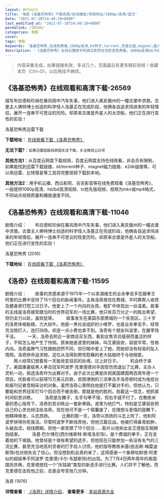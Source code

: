 ```yaml
---
layout: default
title: '电影《洛基恐怖秀》下载资源/在线播放/视频地址/1080p/高清/蓝光'
date: "2021-07-10T14:40:10+0800"
last_modified_at: "2021-07-10T14:40:10+0800"
permalink: /26569/
categories: 电影
cover:
tags: 电影
keywords: '洛基恐怖秀,在线免费看,1080p高清,bt种子,torrent,百度云盘,magnet,磁力链,迅雷下载资源'
description: '《洛基恐怖秀》在线云播放手机西瓜影院吉吉影音免费看，1080p高清bd/hd未删减完整版和tc抢先枪版，mkv/mp4格式，附带bt/torrent种子、magnet/磁力链、百度云盘、网盘资源迅雷下载链接'
---
```


>内容采集生成，如果链接失效，多试几个，页面最后有更多精彩视频！收藏本页（Ctrl+D)，以后再找不麻烦。


## 《洛基恐怖秀》在线观看和高清下载-26569

描写布拉德和珍纳在暴风雨中汽车失事，他们进入奥亥俄州的一幢古堡中求救。古堡主人佛特博士创造的科学怪人洛基正在完成阶段，他俩各自追求闯进来的年轻情侣，展开一连串不可思议的历险。却原来古堡是外星人的太空船，他们正在进行变性的实验！


洛基恐怖秀迅雷下载

**下载地址**： [在线观看下载 《洛基恐怖秀》](https://www.993dy.com//vod-detail-id-21655.html) 


**无法下载?**：`如果迅雷因版权原因无法下载，关注微信公众号 `

**其他方法1**：从百度云网盘下载视频，百度云网盘支持在线观看，非会员有限制，如果能找到迅雷下载链接、bt/torrent种子、magnet磁力链接、e2dk链接等，可以用迅雷、比特彗星等工具将完整视频下载到本地。

**其他方法2**：用手机云播、西瓜影院、吉吉影音等在线免费观看《洛基恐怖秀》，一般提供1080p高清、hd/bd高清视频、tc抢先版视频，视频为mkv或mp4格式，不同站点视频质量和播放速度不同。


## 《洛基恐怖秀》在线观看和高清下载-11046

剧情介绍：　　布拉德和珍纳在暴风雨中汽车失事，他们进入奥亥俄州的一幢古堡中求救。古堡主人佛特博士创造的科学怪人洛基正在完成阶段，他俩各自追求闯进来的年轻情侣，展开一连串不可思议的性爱历险。却原来古堡是外星人的太空船，他们正在进行变性的实验！


洛基恐怖秀 (2016)

**下载地址**： [在线观看下载 《洛基恐怖秀》](https://www.btbtdy.me/btdy/dy8002.html) 


## 《洛奇》在线观看和高清下载-11595

剧情介绍：　　故事的灵感来源于1975年一个以卖酒维生的业余拳击手在跟拳王阿里的比赛中坚持了15个回合的新闻事件。主角洛奇居住在费城，平时靠帮人收债及健身房打短工过日子。他爱上了一个内向的女孩，粗犷中体现出一丝温柔。故事的主线是洛奇接受跟当时的世界冠军的一场比赛，他只有百万分之一的胜出希望，但仍全力以赴，虽败犹荣。 　　故事发生在美国东部费城的一个贫民区。三十岁的洛奇体格魁梧，力大如牛。他是一黑社会组织的小喽罗，也是业余拳击手，经常充当陪打人，连打四场，却连一点小费也拿不到。洛奇有个朋友叫波里，在屠宰场干活。 　　一天，洛奇去附近一家商店买东西，看到女售货员瘦弱而羞涩的样子，不知怎么地产生了怜悯。原来她是波里的妹妹，叫艾黛丽安，容貌平常，性格内向。洛奇虽脾气习性跟她迥然不同，但已暗中爱上了她，而她却没有轻易的坠入情网。洛奇拼命追求她，这位从没得到男性慰藉的老大姑娘终于与他相爱。 　　两人经常幻想着有一天能改变目前的处境，过上好日子。 　　机会终于来了。美国重量级黑人拳击冠军阿波罗·克里德德对手因受伤而退出了比赛，主办人灵机一动，挑选洛奇作为出赛对手。由于此次比赛是庆祝美国建国两百周年德一个项目，优胜者可以获得15万美元巨款，贫困潦倒的三流拳击手洛奇顿时成为电视台和报刊记者竞相采访的对象。虽然洛奇心里明白他是打不赢对手的，但他认为，只要能和世界冠军打15个回合而不被击倒，那就是他的胜利。抱着这一信念，他抓紧时间刻苦训练。 　　洛奇是左撇子，左手勾拳不错，但右手就不行了。在教练米基的悉心指导下，洛奇刻苦训练出一套新拳路。波里为他打气，特别是艾黛丽安把自己的心灵也倾注给洛奇。现在他可不是一个窝囊废了，在理想与爱情的鼓舞下，他精神焕发，斗志昂扬。 　　比赛的那一天，洛奇以昂扬的斗志上阵了，他和阿波罗拼得你死我活。尽管阿波罗不断戏弄他，但他沉着应战。他被打得鼻青脸肿，头破血流，视线模糊，但他一直苦撑了15个回合……影片以他和女友艾德丽互相拥抱结束。 　　洛基·巴尔博厄(西尔维斯特·斯塔洛尼饰)，是个费城的拳手，正在走着他的下坡路。他曾经是个很有希望的选手，但他现在只能参加一些没有名气的三流比赛，甚至充当地高利贷者的打手给人讨债。他的指导教练米基(伯吉斯·梅雷迪斯饰)也对他失去了信心。但没想到机会真的来了，这得感谢一个象穆哈默德·阿里似的超级拳手阿波罗·克里德(卡尔·韦瑟斯饰)的出现。为了7月4日两年周年的美国国庆庆典，克里德想找一个“灰姑娘”类型的新选手进行比赛。人们并不了解他，而克里德在击败他之前，总是会夸奖他几分钟。


洛奇 (1976)

**详情查看**： [《洛奇》详情介绍](/movie/11595/)， **查看更多**：[本站资源大全](/movie/t/all/)

